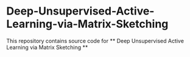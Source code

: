 # Deep-Unsupervised-Active-Learning-via-Matrix-Sketching
This repository contains source code for ** Deep Unsupervised Active Learning via Matrix Sketching **

